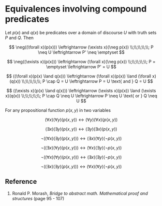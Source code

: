 # Equivalences involving compound predicates

Let $p(x)$ and $q(x)$ be predicates over a domain of discourse $U$ with truth sets $P$ and $Q$. Then

$$
\neg((\forall x)(p(x))) \leftrightarrow (\exists x)(\neg p(x))
\\;\\;\\;\\;\\;
P \neq U \leftrightarrow P' \neq \emptyset
$$

$$
\neg((\exists x)(p(x))) \leftrightarrow (\forall x)(\neg p(x))
\\;\\;\\;\\;\\;
P = \emptyset \leftrightarrow P' = U
$$

$$
((\forall x)(p(x) \land q(x))) \leftrightarrow (\forall x)(p(x)) \land (\forall x)(q(x))
\\;\\;\\;\\;\\;
P \cap Q = U \leftrightarrow P = U \text{ and } Q = U
$$

$$
((\exists x)(p(x) \land q(x))) \leftrightarrow (\exists x)(p(x)) \land (\exists x)(q(x))
\\;\\;\\;\\;\\;
P \cap Q \neq U \leftrightarrow P \neq U \text{ or } Q \neq U
$$

For any propositional function $p(x, y)$ in two variables

$$
(\forall x)(\forall y)(p(x, y)) \leftrightarrow (\forall y)(\forall x)(p(x, y))
$$

$$
(\exists x)(\exists y)(p(x, y)) \leftrightarrow (\exists y)(\exists x)(p(x, y))
$$

$$
\neg((\forall x)(\exists y)(p(x, y))) \leftrightarrow (\exists x)(\forall y)(\neg p(x, y))
$$

$$
\neg((\exists x)(\forall y)(p(x, y))) \leftrightarrow (\forall x)(\exists y)(\neg p(x, y))
$$

$$
\neg((\forall x)(\forall y)(p(x, y))) \leftrightarrow (\exists x)(\exists y)(\neg p(x, y))
$$

$$
\neg((\exists x)(\exists y)(p(x, y))) \leftrightarrow (\forall x)(\forall y)(\neg p(x, y))
$$

## Reference

1. Ronald P. Morash, *Bridge to abstract math. Mathematical proof and structures* (page 95 - 107)